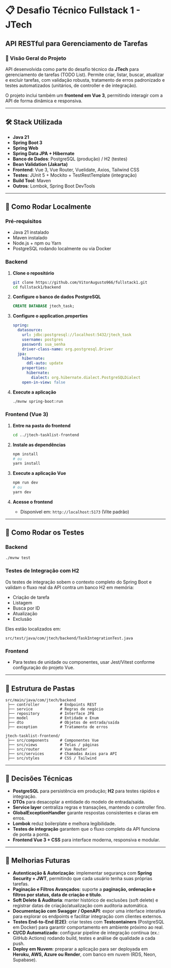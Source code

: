 # 📋 Desafio Técnico Fullstack 1 - JTech

## API RESTful para Gerenciamento de Tarefas

### 📌 Visão Geral do Projeto

API desenvolvida como parte do desafio técnico da **JTech** para gerenciamento de tarefas (TODO List).
Permite criar, listar, buscar, atualizar e excluir tarefas, com validação robusta, tratamento de erros padronizado e testes automatizados (unitários, de controller e de integração).

O projeto inclui também um **frontend em Vue 3**, permitindo interagir com a API de forma dinâmica e responsiva.

---

## 🛠 Stack Utilizada

* **Java 21**
* **Spring Boot 3**
* **Spring Web**
* **Spring Data JPA + Hibernate**
* **Banco de Dados**: PostgreSQL (produção) / H2 (testes)
* **Bean Validation (Jakarta)**
* **Frontend**: Vue 3, Vue Router, Vuelidate, Axios, Tailwind CSS
* **Testes**: JUnit 5 + Mockito + TestRestTemplate (integração)
* **Build Tool**: Maven
* **Outros**: Lombok, Spring Boot DevTools

---

## 🚀 Como Rodar Localmente

### Pré-requisitos

* Java 21 instalado
* Maven instalado
* Node.js + npm ou Yarn
* PostgreSQL rodando localmente ou via Docker

### Backend

1. **Clone o repositório**

   ```bash
   git clone https://github.com/VitorAugusto966/fullstack1.git
   cd fullstack1/backend
   ```

2. **Configure o banco de dados PostgreSQL**

   ```sql
   CREATE DATABASE jtech_task;
   ```

3. **Configure o application.properties**

   ```yaml
   spring:
     datasource:
       url: jdbc:postgresql://localhost:5432/jtech_task
       username: postgres
       password: sua_senha
       driver-class-name: org.postgresql.Driver
     jpa:
       hibernate:
         ddl-auto: update
       properties:
         hibernate:
           dialect: org.hibernate.dialect.PostgreSQLDialect
       open-in-view: false
   ```

4. **Execute a aplicação**

   ```bash
   ./mvnw spring-boot:run
   ```

### Frontend (Vue 3)

1. **Entre na pasta do frontend**

   ```bash
   cd ../jtech-tasklist-frontend
   ```

2. **Instale as dependências**

   ```bash
   npm install
   # ou
   yarn install
   ```

3. **Execute a aplicação Vue**

   ```bash
   npm run dev
   # ou
   yarn dev
   ```

4. **Acesse o frontend**

   * Disponível em: `http://localhost:5173` (Vite padrão)

---

## 🧪 Como Rodar os Testes

### Backend

```bash
./mvnw test
```

### Testes de Integração com H2

Os testes de integração sobem o contexto completo do Spring Boot e validam o fluxo real da API contra um banco H2 em memória:

* Criação de tarefa
* Listagem
* Busca por ID
* Atualização
* Exclusão

Eles estão localizados em:

```
src/test/java/com/jtech/backend/TaskIntegrationTest.java
```

### Frontend

* Para testes de unidade ou componentes, usar Jest/Vitest conforme configuração do projeto Vue.

---

## 📂 Estrutura de Pastas

```
src/main/java/com/jtech/backend
 ├── controller         # Endpoints REST
 ├── service            # Regras de negócio
 ├── repository         # Interface JPA
 ├── model              # Entidade e Enum
 ├── dto                # Objetos de entrada/saída
 ├── exception          # Tratamento de erros

jtech-tasklist-frontend/
 ├── src/components     # Componentes Vue
 ├── src/views          # Telas / páginas
 ├── src/router         # Vue Router
 ├── src/services       # Chamadas Axios para API
 ├── src/styles         # CSS / Tailwind
```

---

## 🧠 Decisões Técnicas

* **PostgreSQL** para persistência em produção; **H2** para testes rápidos e integração.
* **DTOs** para desacoplar a entidade do modelo de entrada/saída.
* **Service layer** centraliza regras e transações, mantendo o controller fino.
* **GlobalExceptionHandler** garante respostas consistentes e claras em erros.
* **Lombok** reduz boilerplate e melhora legibilidade.
* **Testes de integração** garantem que o fluxo completo da API funciona de ponta a ponta.
* **Frontend Vue 3 + CSS** para interface moderna, responsiva e modular.

---

## 🔮 Melhorias Futuras

* **Autenticação & Autorização**: implementar segurança com **Spring Security + JWT**, permitindo que cada usuário tenha suas próprias tarefas.
* **Paginação e Filtros Avançados**: suporte a **paginação, ordenação e filtros por status, data de criação e título**.
* **Soft Delete & Auditoria**: manter histórico de exclusões (soft delete) e registrar datas de criação/atualização com auditoria automática.
* **Documentação com Swagger / OpenAPI**: expor uma interface interativa para explorar os endpoints e facilitar integração com clientes externos.
* **Testes End-to-End (E2E)**: criar testes com **Testcontainers** (PostgreSQL em Docker) para garantir comportamento em ambiente próximo ao real.
* **CI/CD Automatizado**: configurar pipeline de integração contínua (ex.: GitHub Actions) rodando build, testes e análise de qualidade a cada push.
* **Deploy em Nuvem**: preparar a aplicação para ser deployada em **Heroku, AWS, Azure ou Render**, com banco em nuvem (RDS, Neon, Supabase).
